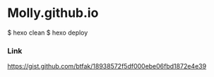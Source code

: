 # Molly.github.io

$ hexo clean
$ hexo deploy

### Link
https://gist.github.com/btfak/18938572f5df000ebe06fbd1872e4e39
